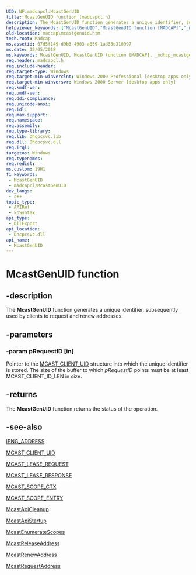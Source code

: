 ```yaml
---
UID: NF:madcapcl.McastGenUID
title: McastGenUID function (madcapcl.h)
description: The McastGenUID function generates a unique identifier, subsequently used by clients to request and renew addresses.
helpviewer_keywords: ["McastGenUID","McastGenUID function [MADCAP]","_mdhcp_mcastgenuid","madcap.mcastgenuid","madcapcl/McastGenUID"]
old-location: madcap\mcastgenuid.htm
tech.root: Madcap
ms.assetid: 67d5f149-d9b3-4903-a859-1ad33e310997
ms.date: 12/05/2018
ms.keywords: McastGenUID, McastGenUID function [MADCAP], _mdhcp_mcastgenuid, madcap.mcastgenuid, madcapcl/McastGenUID
req.header: madcapcl.h
req.include-header: 
req.target-type: Windows
req.target-min-winverclnt: Windows 2000 Professional [desktop apps only]
req.target-min-winversvr: Windows 2000 Server [desktop apps only]
req.kmdf-ver: 
req.umdf-ver: 
req.ddi-compliance: 
req.unicode-ansi: 
req.idl: 
req.max-support: 
req.namespace: 
req.assembly: 
req.type-library: 
req.lib: Dhcpcsvc.lib
req.dll: Dhcpcsvc.dll
req.irql: 
targetos: Windows
req.typenames: 
req.redist: 
ms.custom: 19H1
f1_keywords:
 - McastGenUID
 - madcapcl/McastGenUID
dev_langs:
 - c++
topic_type:
 - APIRef
 - kbSyntax
api_type:
 - DllExport
api_location:
 - Dhcpcsvc.dll
api_name:
 - McastGenUID
---
```


# McastGenUID function


## -description

The 
<b>McastGenUID</b> function generates a unique identifier, subsequently used by clients to request and renew addresses.

## -parameters

### -param pRequestID [in]

Pointer to the 
<a href="/windows/desktop/api/madcapcl/ns-madcapcl-mcast_client_uid">MCAST_CLIENT_UID</a> structure into which the unique identifier is stored. The size of the buffer to which <i>pRequestID</i> points must be at least MCAST_CLIENT_ID_LEN in size.

## -returns

The 
<b>McastGenUID</b> function returns the status of the operation.

## -see-also

<a href="/windows/desktop/api/madcapcl/ns-madcapcl-ipng_address">IPNG_ADDRESS</a>



<a href="/windows/desktop/api/madcapcl/ns-madcapcl-mcast_client_uid">MCAST_CLIENT_UID</a>



<a href="/windows/desktop/api/madcapcl/ns-madcapcl-mcast_lease_request">MCAST_LEASE_REQUEST</a>



<a href="/windows/desktop/api/madcapcl/ns-madcapcl-mcast_lease_response">MCAST_LEASE_RESPONSE</a>



<a href="/windows/desktop/api/madcapcl/ns-madcapcl-mcast_scope_ctx">MCAST_SCOPE_CTX</a>



<a href="/windows/desktop/api/madcapcl/ns-madcapcl-mcast_scope_entry">MCAST_SCOPE_ENTRY</a>



<a href="/previous-versions/windows/desktop/api/madcapcl/nf-madcapcl-mcastapicleanup">McastApiCleanup</a>



<a href="/previous-versions/windows/desktop/api/madcapcl/nf-madcapcl-mcastapistartup">McastApiStartup</a>



<a href="/previous-versions/windows/desktop/api/madcapcl/nf-madcapcl-mcastenumeratescopes">McastEnumerateScopes</a>



<a href="/previous-versions/windows/desktop/api/madcapcl/nf-madcapcl-mcastreleaseaddress">McastReleaseAddress</a>



<a href="/previous-versions/windows/desktop/api/madcapcl/nf-madcapcl-mcastrenewaddress">McastRenewAddress</a>



<a href="/previous-versions/windows/desktop/api/madcapcl/nf-madcapcl-mcastrequestaddress">McastRequestAddress</a>
